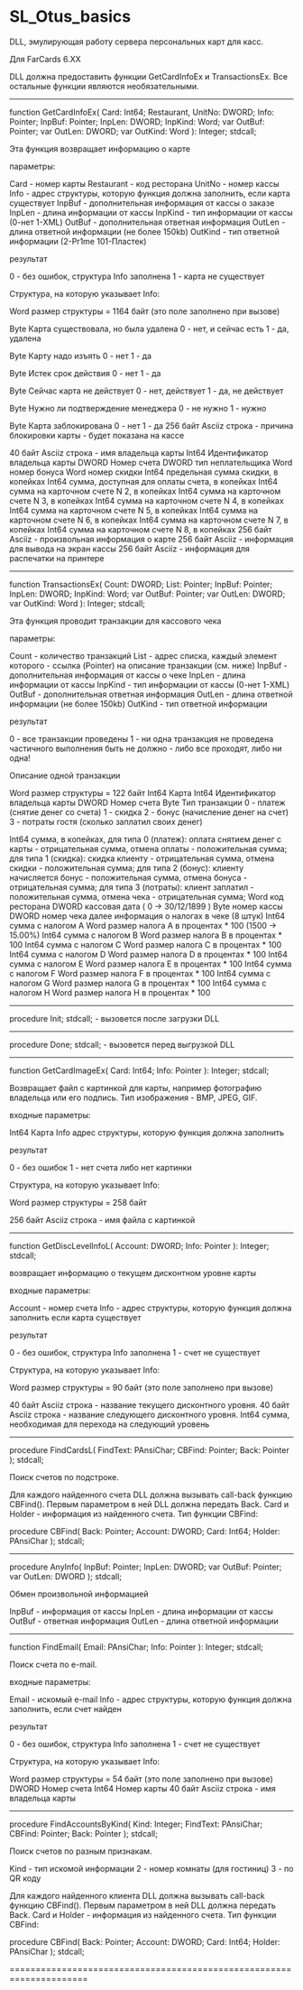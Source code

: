 # SL_Otus_basics

DLL, эмулирующая работу сервера персональных карт для касс.

Для FarCards 6.XX

DLL должна предоставить функции GetCardInfoEx и TransactionsEx.
Все остальные функции являются необязательными.

-----------------------------------------------------------------------
function GetCardInfoEx(
  Card: Int64; Restaurant, UnitNo: DWORD;
  Info: Pointer;
  InpBuf: Pointer; InpLen: DWORD; InpKind: Word;
  var OutBuf: Pointer; var OutLen: DWORD; var OutKind: Word
  ): Integer; stdcall;

Эта функция возвращает информацию о карте

параметры:

Card        - номер карты
Restaurant  - код ресторана
UnitNo      - номер кассы
Info        - адрес структуры, которую функция должна заполнить,
              если карта существует
InpBuf      - дополнительная информация от кассы о заказе
InpLen      - длина информации от кассы
InpKind     - тип информации от кассы (0-нет 1-XML)
OutBuf      - дополнительная ответная информация
OutLen      - длина ответной информации (не более 150kb)
OutKind     - тип ответной информации  (2-Pr1me 101-Пластек)

результат

0 - без ошибок, структура Info заполнена
1 - карта не существует

Структура, на которую указывает Info:

Word        размер структуры = 1164 байт (это поле заполнено при вызове)

Byte        Карта существовала, но была удалена
            0 - нет, и сейчас есть
            1 - да, удалена

Byte        Карту надо изъять
            0 - нет
            1 - да

Byte        Истек срок действия
            0 - нет
            1 - да

Byte        Сейчас карта не действует
            0 - нет, действует
            1 - да, не действует

Byte        Нужно ли подтверждение менеджера
            0 - не нужно
            1 - нужно

Byte        Карта заблокирована
            0 - нет
            1 - да
256 байт    Asciiz строка - причина блокировки карты - будет показана на кассе

40 байт     Asciiz строка - имя владельца карты
Int64       Идентификатор владельца карты
DWORD       Номер счета
DWORD       тип неплательщика
Word        номер бонуса
Word        номер скидки
Int64       предельная сумма скидки, в копейках
Int64       сумма, доступная для оплаты счета, в копейках
Int64       сумма на карточном счете N 2, в копейках
Int64       сумма на карточном счете N 3, в копейках
Int64       сумма на карточном счете N 4, в копейках
Int64       сумма на карточном счете N 5, в копейках
Int64       сумма на карточном счете N 6, в копейках
Int64       сумма на карточном счете N 7, в копейках
Int64       сумма на карточном счете N 8, в копейках
256 байт    Asciiz - произвольная информация о карте
256 байт    Asciiz - информация для вывода на экран кассы
256 байт    Asciiz - информация для распечатки на принтере


-----------------------------------------------------------------------

function TransactionsEx(
  Count: DWORD; List: Pointer;
  InpBuf: Pointer; InpLen: DWORD; InpKind: Word;
  var OutBuf: Pointer; var OutLen: DWORD; var OutKind: Word
  ): Integer; stdcall;

Эта функция проводит транзакции для кассового чека

параметры:

Count       - количество транзакций
List        - адрес списка, каждый элемент котoрого - ссылка (Pointer) на
              описание транзакции (см. ниже)
InpBuf      - дополнительная информация от кассы о чеке
InpLen      - длина информации от кассы
InpKind     - тип информации от кассы  (0-нет 1-XML)
OutBuf      - дополнительная ответная информация
OutLen      - длина ответной информации (не более 150kb)
OutKind     - тип ответной информации

результат

0 - все транзакции проведены
1 - ни одна транзакция не проведена
частичного выполнения быть не должно - либо все проходят, либо ни одна!

Описание одной транзакции

Word        размер структуры = 122 байт
Int64       Карта
Int64       Идентификатор владельца карты
DWORD       Номер счета
Byte        Тип транзакции
            0 - платеж (снятие денег со счета)
            1 - скидка
            2 - бонус (начисление денег на счет)
            3 - потраты гостя (сколько заплатил своих денег)

Int64       сумма, в копейках,
              для типа 0 (платеж):
                оплата снятием денег с карты  - отрицательная сумма,
                отмена оплаты - положительная сумма;
              для типа 1 (скидка):
                скидка клиенту - отрицательная сумма,
                отмена скидки - положительная сумма;
              для типа 2 (бонус):
                клиенту начисляется бонус  - положительная сумма,
                отмена бонуса - отрицательная сумма;
              для типа 3 (потраты):
                клиент заплатил - положительная сумма,
                отмена чека - отрицательная сумма;
Word        код ресторана
DWORD       кассовая дата ( 0 -> 30/12/1899 )
Byte        номер кассы
DWORD       номер чека
   далее информация о налогах в чеке (8 штук)
Int64       сумма с налогом A
Word        размер налога A в процентах * 100  (1500 -> 15.00%)
Int64       сумма с налогом B
Word        размер налога B в процентах * 100
Int64       сумма с налогом C
Word        размер налога C в процентах * 100
Int64       сумма с налогом D
Word        размер налога D в процентах * 100
Int64       сумма с налогом E
Word        размер налога E в процентах * 100
Int64       сумма с налогом F
Word        размер налога F в процентах * 100
Int64       сумма с налогом G
Word        размер налога G в процентах * 100
Int64       сумма с налогом H
Word        размер налога H в процентах * 100

-----------------------------------------------------------------------

procedure Init; stdcall; - вызовется после загрузки DLL

-----------------------------------------------------------------------

procedure Done; stdcall; - вызовется перед выгрузкой DLL

-----------------------------------------------------------------------

function GetCardImageEx( Card: Int64; Info: Pointer ): Integer; stdcall;

Возвращает файл с картинкой для карты, например фотографию владельца
или его подпись.
Тип изображения - BMP, JPEG, GIF.

входные параметры:

Int64       Карта
Info        адрес структуры, которую функция должна заполнить

результат

0 - без ошибок
1 - нет счета либо нет картинки

Структура, на которую указывает Info:

Word        размер структуры = 258 байт

256 байт     Asciiz строка - имя файла с картинкой


-----------------------------------------------------------------------

function GetDiscLevelInfoL( Account: DWORD; Info: Pointer ): Integer; stdcall;

возвращает информацию о текущем дисконтном уровне карты

входные параметры:

Account - номер счета
Info - адрес структуры, которую функция должна заполнить если карта существует

результат

0 - без ошибок, структура Info заполнена
1 - cчет не существует

  Структура, на которую указывает Info:

Word        размер структуры = 90 байт (это поле заполнено при вызове)

40 байт     Asciiz строка - название текущего дисконтного уровня.
40 байт     Asciiz строка - название cледующего дисконтного уровня.
Int64       сумма, необходимая для перехода на следующий уровень

-----------------------------------------------------------------------

procedure FindCardsL( FindText: PAnsiChar; CBFind: Pointer; Back: Pointer ); stdcall;

Поиск счетов по подстроке. 

Для каждого найденного счета DLL должна вызывать call-back функцию CBFind(). 
Первым параметром в ней DLL должна передать Back.
Card и Holder - информация из найденного счета.
Тип функции CBFind:

procedure CBFind( Back: Pointer; Account: DWORD; Card: Int64; Holder: PAnsiChar ); stdcall;

-----------------------------------------------------------------------

procedure AnyInfo( InpBuf: Pointer; InpLen: DWORD; var OutBuf: Pointer; var OutLen: DWORD ); stdcall;

Обмен произвольной информацией

InpBuf - информация от кассы
InpLen - длина информации от кассы
OutBuf - ответная информация
OutLen - длина ответной информации

----------------------------------------------------------------------

function FindEmail( Email: PAnsiChar; Info: Pointer ): Integer; stdcall;

Поиск счета по e-mail.

входные параметры:

Email - искомый e-mail
Info - адрес структуры, которую функция должна заполнить, если счет найден

результат

0 - без ошибок, структура Info заполнена
1 - cчет не существует

  Структура, на которую указывает Info:

Word        размер структуры = 54 байт (это поле заполнено при вызове)
DWORD       Номер счета
Int64       Номер карты
40 байт     Asciiz строка - имя владельца карты

-----------------------------------------------------------------------

procedure FindAccountsByKind( Kind: Integer; FindText: PAnsiChar; CBFind: Pointer; Back: Pointer ); stdcall;

Поиск счетов по разным признакам.

Kind - тип искомой информации
       2 - номер комнаты (для гостиниц)
       3 - по QR коду

Для каждого найденного клиента DLL должна вызывать call-back функцию CBFind().
Первым параметром в ней DLL должна передать Back.
Card и Holder - информация из найденного счета.
Тип функции CBFind:

procedure CBFind( Back: Pointer; Account: DWORD; Card: Int64; Holder: PAnsiChar ); stdcall;

=====================================================================

